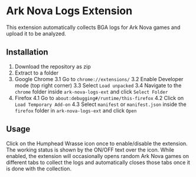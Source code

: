 # Ark Nova Logs Extension

This extension automatically collects BGA logs for Ark Nova games and upload it to be analyzed.

## Installation

1. Download the repository as zip
2. Extract to a folder
3. Google Chrome
    3.1 Go to `chrome://extensions/`
    3.2 Enable Developer mode (top right corner)
    3.3 Select `Load unpacked`
    3.4 Navigate to the `chrome` folder inside `ark-nova-logs-ext` and click `Select Folder`
4. Firefox
    4.1 Go to `about:debugging#/runtime/this-firefox`
    4.2 Click on `Load Temporary Add-on`
    4.3 Select `manifest` or `manifest.json` inside the `firefox` folder in `ark-nova-logs-ext` and click `Open`

## Usage

Click on the Humphead Wrasse icon once to enable/disable the extension. The working status is shown by the ON/OFF text over the icon. While enabled, the extension will occasionally opens random Ark Nova games on different tabs to collect the logs and automatically closes those tabs once it is done with the collection.
